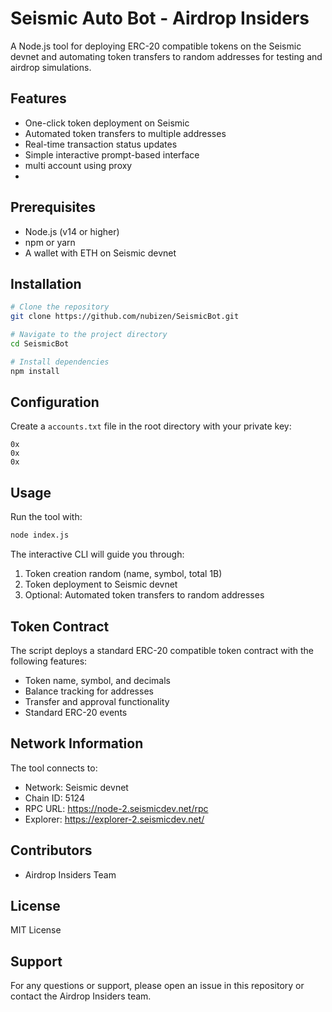 # Seismic Auto Bot - Airdrop Insiders

A Node.js tool for deploying ERC-20 compatible tokens on the Seismic devnet and automating token transfers to random addresses for testing and airdrop simulations.

## Features

- One-click token deployment on Seismic
- Automated token transfers to multiple addresses
- Real-time transaction status updates
- Simple interactive prompt-based interface
- multi account using proxy
- 
## Prerequisites

- Node.js (v14 or higher)
- npm or yarn
- A wallet with ETH on Seismic devnet

## Installation

```bash
# Clone the repository
git clone https://github.com/nubizen/SeismicBot.git

# Navigate to the project directory
cd SeismicBot

# Install dependencies
npm install
```

## Configuration

Create a `accounts.txt` file in the root directory with your private key:

```
0x
0x
0x
```


## Usage

Run the tool with:

```bash
node index.js
```

The interactive CLI will guide you through:

1. Token creation random (name, symbol, total 1B)
2. Token deployment to Seismic devnet
3. Optional: Automated token transfers to random addresses

## Token Contract

The script deploys a standard ERC-20 compatible token contract with the following features:

- Token name, symbol, and decimals
- Balance tracking for addresses
- Transfer and approval functionality
- Standard ERC-20 events

## Network Information

The tool connects to:
- Network: Seismic devnet
- Chain ID: 5124
- RPC URL: https://node-2.seismicdev.net/rpc
- Explorer: https://explorer-2.seismicdev.net/

## Contributors

- Airdrop Insiders Team

## License

MIT License

## Support

For any questions or support, please open an issue in this repository or contact the Airdrop Insiders team.
